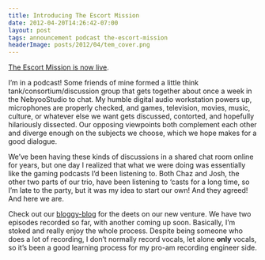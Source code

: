 ```yaml
---
title: Introducing The Escort Mission
date: 2012-04-20T14:26:42-07:00
layout: post
tags: announcement podcast the-escort-mission
headerImage: posts/2012/04/tem_cover.png
---
```

[The Escort Mission is now live](http://theescortmission.com).

I&#8217;m in a podcast! Some friends of mine formed a little think tank/consortium/discussion group that gets together about once a week in the NebyooStudio to chat. My humble digital audio workstation powers up, microphones are properly checked, and games, television, movies, music, culture, or whatever else we want gets discussed, contorted, and hopefully hilariously dissected. Our opposing viewpoints both complement each other and diverge enough on the subjects we choose, which we hope makes for a good dialogue.

<!--more-->

We&#8217;ve been having these kinds of discussions in a shared chat room online for years, but one day I realized that what we were doing was essentially like the gaming podcasts I&#8217;d been listening to. Both Chaz and Josh, the other two parts of our trio, have been listening to &#8216;casts for a long time, so I&#8217;m late to the party, but it was my idea to start our own! And they agreed! And here we are.

Check out our [bloggy-blog](http://theescortmission.com "The Escort Mission") for the deets on our new venture. We have two episodes recorded so far, with another coming up soon. Basically, I&#8217;m stoked and really enjoy the whole process. Despite being someone who does a lot of recording, I don&#8217;t normally record vocals, let alone **only** vocals, so it&#8217;s been a good learning process for my pro-am recording engineer side.
